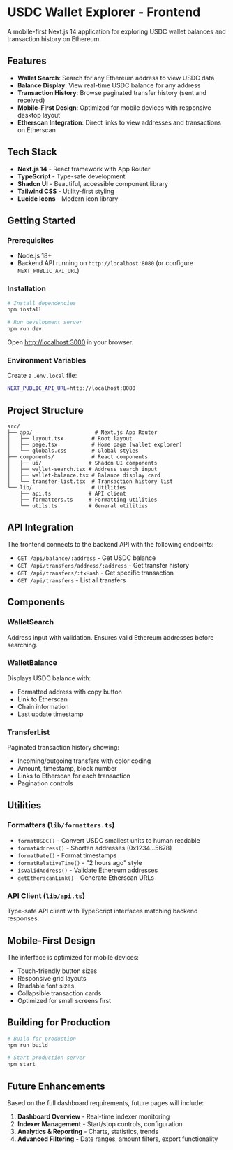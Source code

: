 # USDC Wallet Explorer - Frontend

A mobile-first Next.js 14 application for exploring USDC wallet balances and transaction history on Ethereum.

## Features

- **Wallet Search**: Search for any Ethereum address to view USDC data
- **Balance Display**: View real-time USDC balance for any address
- **Transaction History**: Browse paginated transfer history (sent and received)
- **Mobile-First Design**: Optimized for mobile devices with responsive desktop layout
- **Etherscan Integration**: Direct links to view addresses and transactions on Etherscan

## Tech Stack

- **Next.js 14** - React framework with App Router
- **TypeScript** - Type-safe development
- **Shadcn UI** - Beautiful, accessible component library
- **Tailwind CSS** - Utility-first styling
- **Lucide Icons** - Modern icon library

## Getting Started

### Prerequisites

- Node.js 18+
- Backend API running on `http://localhost:8080` (or configure `NEXT_PUBLIC_API_URL`)

### Installation

```bash
# Install dependencies
npm install

# Run development server
npm run dev
```

Open [http://localhost:3000](http://localhost:3000) in your browser.

### Environment Variables

Create a `.env.local` file:

```bash
NEXT_PUBLIC_API_URL=http://localhost:8080
```

## Project Structure

```
src/
├── app/                    # Next.js App Router
│   ├── layout.tsx         # Root layout
│   ├── page.tsx           # Home page (wallet explorer)
│   └── globals.css        # Global styles
├── components/            # React components
│   ├── ui/               # Shadcn UI components
│   ├── wallet-search.tsx # Address search input
│   ├── wallet-balance.tsx # Balance display card
│   └── transfer-list.tsx  # Transaction history list
└── lib/                   # Utilities
    ├── api.ts            # API client
    ├── formatters.ts     # Formatting utilities
    └── utils.ts          # General utilities
```

## API Integration

The frontend connects to the backend API with the following endpoints:

- `GET /api/balance/:address` - Get USDC balance
- `GET /api/transfers/address/:address` - Get transfer history
- `GET /api/transfers/:txHash` - Get specific transaction
- `GET /api/transfers` - List all transfers

## Components

### WalletSearch

Address input with validation. Ensures valid Ethereum addresses before searching.

### WalletBalance

Displays USDC balance with:

- Formatted address with copy button
- Link to Etherscan
- Chain information
- Last update timestamp

### TransferList

Paginated transaction history showing:

- Incoming/outgoing transfers with color coding
- Amount, timestamp, block number
- Links to Etherscan for each transaction
- Pagination controls

## Utilities

### Formatters (`lib/formatters.ts`)

- `formatUSDC()` - Convert USDC smallest units to human readable
- `formatAddress()` - Shorten addresses (0x1234...5678)
- `formatDate()` - Format timestamps
- `formatRelativeTime()` - "2 hours ago" style
- `isValidAddress()` - Validate Ethereum addresses
- `getEtherscanLink()` - Generate Etherscan URLs

### API Client (`lib/api.ts`)

Type-safe API client with TypeScript interfaces matching backend responses.

## Mobile-First Design

The interface is optimized for mobile devices:

- Touch-friendly button sizes
- Responsive grid layouts
- Readable font sizes
- Collapsible transaction cards
- Optimized for small screens first

## Building for Production

```bash
# Build for production
npm run build

# Start production server
npm start
```

## Future Enhancements

Based on the full dashboard requirements, future pages will include:

1. **Dashboard Overview** - Real-time indexer monitoring
2. **Indexer Management** - Start/stop controls, configuration
3. **Analytics & Reporting** - Charts, statistics, trends
4. **Advanced Filtering** - Date ranges, amount filters, export functionality

